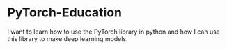 # PyTorch-Education
 I want to learn how to use the PyTorch library in python and how I can use this library to make deep learning models. 
